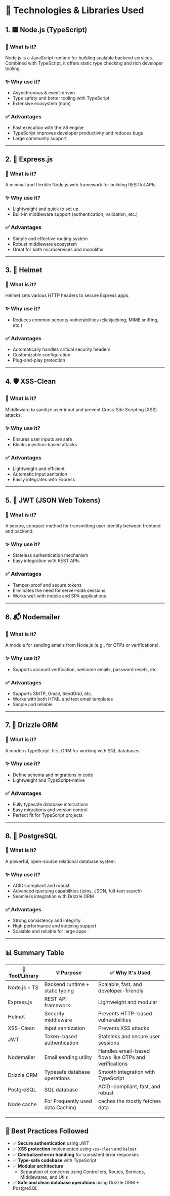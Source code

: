 # 🧰 Technologies & Libraries Used

## 1. 🟦 Node.js (TypeScript)

### 🔧 What is it?

Node.js is a JavaScript runtime for building scalable backend services. Combined with TypeScript, it offers static type checking and rich developer tooling.

### ✨ Why use it?

- Asynchronous & event-driven
- Type safety and better tooling with TypeScript
- Extensive ecosystem (npm)

### ✅ Advantages

- Fast execution with the V8 engine
- TypeScript improves developer productivity and reduces bugs
- Large community support

---

## 2. 🚂 Express.js

### 🔧 What is it?

A minimal and flexible Node.js web framework for building RESTful APIs.

### ✨ Why use it?

- Lightweight and quick to set up
- Built-in middleware support (authentication, validation, etc.)

### ✅ Advantages

- Simple and effective routing system
- Robust middleware ecosystem
- Great for both microservices and monoliths

---

## 3. 🧱 Helmet

### 🔧 What is it?

Helmet sets various HTTP headers to secure Express apps.

### ✨ Why use it?

- Reduces common security vulnerabilities (clickjacking, MIME sniffing, etc.)

### ✅ Advantages

- Automatically handles critical security headers
- Customizable configuration
- Plug-and-play protection

---

## 4. 🛡️ XSS-Clean

### 🔧 What is it?

Middleware to sanitize user input and prevent Cross-Site Scripting (XSS) attacks.

### ✨ Why use it?

- Ensures user inputs are safe
- Blocks injection-based attacks

### ✅ Advantages

- Lightweight and efficient
- Automatic input sanitation
- Easily integrates with Express

---

## 5. 🔐 JWT (JSON Web Tokens)

### 🔧 What is it?

A secure, compact method for transmitting user identity between frontend and backend.

### ✨ Why use it?

- Stateless authentication mechanism
- Easy integration with REST APIs

### ✅ Advantages

- Tamper-proof and secure tokens
- Eliminates the need for server-side sessions
- Works well with mobile and SPA applications

---

## 6. 📬 Nodemailer

### 🔧 What is it?

A module for sending emails from Node.js (e.g., for OTPs or verifications).

### ✨ Why use it?

- Supports account verification, welcome emails, password resets, etc.

### ✅ Advantages

- Supports SMTP, Gmail, SendGrid, etc.
- Works with both HTML and text email templates
- Simple and reliable

---

## 7. 🧩 Drizzle ORM

### 🔧 What is it?

A modern TypeScript-first ORM for working with SQL databases.

### ✨ Why use it?

- Define schema and migrations in code
- Lightweight and TypeScript-native

### ✅ Advantages

- Fully typesafe database interactions
- Easy migrations and version control
- Perfect fit for TypeScript projects

---

## 8. 🐘 PostgreSQL

### 🔧 What is it?

A powerful, open-source relational database system.

### ✨ Why use it?

- ACID-compliant and robust
- Advanced querying capabilities (joins, JSON, full-text search)
- Seamless integration with Drizzle ORM

### ✅ Advantages

- Strong consistency and integrity
- High performance and indexing support
- Scalable and reliable for large apps

---

## 📊 Summary Table

| 🔧 Tool/Library | 💡 Purpose                       | ✅ Why It's Used                                      |
| --------------- | -------------------------------- | ----------------------------------------------------- |
| Node.js + TS    | Backend runtime + static typing  | Scalable, fast, and developer-friendly                |
| Express.js      | REST API framework               | Lightweight and modular                               |
| Helmet          | Security middleware              | Prevents HTTP-based vulnerabilities                   |
| XSS-Clean       | Input sanitization               | Prevents XSS attacks                                  |
| JWT             | Token-based authentication       | Stateless and secure user sessions                    |
| Nodemailer      | Email sending utility            | Handles email-based flows like OTPs and verifications |
| Drizzle ORM     | Typesafe database operations     | Smooth integration with TypeScript                    |
| PostgreSQL      | SQL database                     | ACID-compliant, fast, and robust                      |
| Node cache      | For Frequently used data Caching | caches the mostly fetches data                        |

---

## 🚀 Best Practices Followed

- ✅ **Secure authentication** using JWT
- ✅ **XSS protection** implemented using `xss-clean` and `helmet`
- ✅ **Centralized error handling** for consistent error responses
- ✅ **Type-safe codebase** with TypeScript
- ✅ **Modular architecture**
  - Separation of concerns using Controllers, Routes, Services, Middlewares, and Utils
- ✅ **Safe and clean database operations** using Drizzle ORM + PostgreSQL
